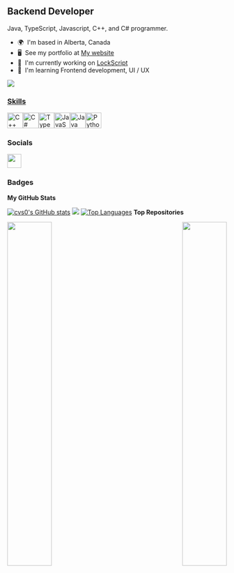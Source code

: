 Backend Developer
--------------  
Java, TypeScript, Javascript, C++, and C# programmer.

* 🌍  I'm based in Alberta, Canada
* 🖥️  See my portfolio at [My website](http://www.cvs0.xyz)
* 🚀  I'm currently working on [LockScript]([http://www.cvs0.xyz/projects/cvscode/](https://github.com/cvs0/LockScript/tree/main))
* 🧠  I'm learning Frontend development, UI / UX

<a href="https://www.github.com/cvs0" target="_blank" rel="noreferrer"><img src="https://img.shields.io/github/followers/cvs0?logo=github&style=for-the-badge&color=0891b2&labelColor=1c1917" />
### Skills  

<p align="left"> <a href="https://docs.microsoft.com/en-us/cpp/?view=msvc-170" target="_blank" rel="noreferrer"><img src="https://raw.githubusercontent.com/danielcranney/readme-generator/main/public/icons/skills/cplusplus-colored.svg" width="36" height="36" alt="C++" /></a><a href="https://docs.microsoft.com/en-us/dotnet/csharp/" target="_blank" rel="noreferrer"><img src="https://raw.githubusercontent.com/danielcranney/readme-generator/main/public/icons/skills/csharp-colored.svg" width="36" height="36" alt="C#" /></a><a href="https://www.typescriptlang.org/" target="_blank" rel="noreferrer"><img src="https://raw.githubusercontent.com/danielcranney/readme-generator/main/public/icons/skills/typescript-colored.svg" width="36" height="36" alt="TypeScript" /></a><a href="https://developer.mozilla.org/en-US/docs/Web/JavaScript" target="_blank" rel="noreferrer"><img src="https://raw.githubusercontent.com/danielcranney/readme-generator/main/public/icons/skills/javascript-colored.svg" width="36" height="36" alt="JavaScript" /></a><a href="https://www.oracle.com/java/" target="_blank" rel="noreferrer"><img src="https://raw.githubusercontent.com/danielcranney/readme-generator/main/public/icons/skills/java-colored.svg" width="36" height="36" alt="Java" /></a><a href="https://www.python.org/" target="_blank" rel="noreferrer"><img src="https://raw.githubusercontent.com/danielcranney/readme-generator/main/public/icons/skills/python-colored.svg" width="36" height="36" alt="Python" /></a> </p> 
 
 ### Socials

 
<p align="left">
    <a href="https://www.github.com/cvs0" target="_blank" rel="noreferrer">
        <picture>
            <source media="(prefers-color-scheme: dark)" srcset="https://raw.githubusercontent.com/danielcranney/readme-generator/main/public/icons/socials/github-dark.svg" />
            <source media="(prefers-color-scheme: light)" srcset="https://raw.githubusercontent.com/danielcranney/readme-generator/main/public/icons/socials/github.svg" /> <img src="https://raw.githubusercontent.com/danielcranney/readme-generator/main/public/icons/socials/github.svg" width="32" height="32" /> </picture>
    </a>
</p>
 
 ### Badges

<b>My GitHub Stats</b>

<a href="http://www.github.com/cvs0"><img src="https://github-readme-stats.vercel.app/api?username=cvs0&show_icons=true&hide=&count_private=true&title_color=0891b2&text_color=ffffff&icon_color=0891b2&bg_color=1c1917&hide_border=true&show_icons=true" alt="cvs0's GitHub stats" /></a>
<a href="http://www.github.com/cvs0"><img src="https://github-readme-streak-stats.herokuapp.com/?user=cvs0&stroke=ffffff&background=1c1917&ring=0891b2&fire=0891b2&currStreakNum=ffffff&currStreakLabel=0891b2&sideNums=ffffff&sideLabels=ffffff&dates=ffffff&hide_border=true" /></a>
<a href="https://github.com/cvs0" align="left"><img src="https://github-readme-stats.vercel.app/api/top-langs/?username=cvs0&langs_count=10&title_color=0891b2&text_color=ffffff&icon_color=0891b2&bg_color=1c1917&hide_border=true&locale=en&custom_title=Top%20%Languages" alt="Top Languages" /></a>
<b>Top Repositories</b>

<div width="100%" align="center">
    <a href="https://github.com/cvs0/CVSCode" align="left"><img align="left" width="45%" src="https://github-readme-stats.vercel.app/api/pin/?username=cvs0&repo=CVSCode&title_color=0891b2&text_color=ffffff&icon_color=0891b2&bg_color=1c1917&hide_border=true&locale=en" /></a>
    <a href="https://github.com/cvs0/cvsEngine" align="right"><img align="right" width="45%" src="https://github-readme-stats.vercel.app/api/pin/?username=cvs0&repo=cvsEngine&title_color=0891b2&text_color=ffffff&icon_color=0891b2&bg_color=1c1917&hide_border=true&locale=en" /></a>
</div><br /><br /><br /><br /><br /><br /><br />
